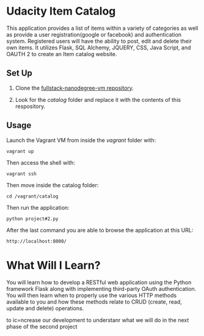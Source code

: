 # Udacity Item Catalog

This application provides a list of items within a variety of categories 
as well as provide a user registration(google or facebook) and authentication system. 
Registered users will have the ability to post, edit and delete their own items.
It utilizes Flask, SQL Alchemy, JQUERY, CSS, Java Script, and OAUTH 2 to create an Item catalog website.

## Set Up

1. Clone the [fullstack-nanodegree-vm repository](https://github.com/udacity/fullstack-nanodegree-vm).

2. Look for the *catalog* folder and replace it with the contents of this respository.

## Usage

Launch the Vagrant VM from inside the *vagrant* folder with:

`vagrant up`

Then access the shell with:

`vagrant ssh`

Then move inside the catalog folder:

`cd /vagrant/catalog`

Then run the application:

`python project#2.py`

After the last command you are able to browse the application at this URL:

`http://localhost:8000/`


# What Will I Learn?
You will learn how to develop a RESTful web application using the Python framework Flask along
 with implementing third-party OAuth authentication. 
 You will then learn when to properly use the various HTTP methods available to you 
 and how these methods relate to CRUD (create, read, update and delete) operations. 
  
to ic=ncrease our development to understanr what we will do in the next phase of the second project 
# 